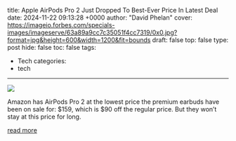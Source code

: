 title: Apple AirPods Pro 2 Just Dropped To Best-Ever Price In Latest Deal
date: 2024-11-22 09:13:28 +0000
author: "David Phelan"
cover: https://imageio.forbes.com/specials-images/imageserve/63a89a9cc7c35051f4cc7319/0x0.jpg?format=jpg&height=600&width=1200&fit=bounds
draft: false
top: false
type: post
hide: false
toc: false
tags:
  - Tech
categories:
  - tech
---

![](https://imageio.forbes.com/specials-images/imageserve/63a89a9cc7c35051f4cc7319/0x0.jpg?format=jpg&height=600&width=1200&fit=bounds)

Amazon has AirPods Pro 2 at the lowest price the premium earbuds have been on sale for: $159, which is $90 off the regular price. But they won’t stay at this price for long.

[read more](https://www.forbes.com/sites/davidphelan/2024/11/22/apple-airpods-pro-2-just-dropped-to-best-price-ever-in-latest-deal/)
